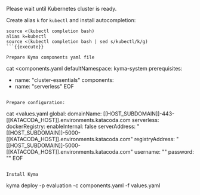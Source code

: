 
Please wait until Kubernetes cluster is ready.

Create alias `k` for `kubectl` and install autocompletion:
```
source <(kubectl completion bash)
alias k=kubectl
source <(kubectl completion bash | sed s/kubectl/k/g)
```{{execute}}

Prepare Kyma components yaml file
```
cat <<EOF >components.yaml
defaultNamespace: kyma-system
prerequisites:
  - name: "cluster-essentials"
components:
  - name: "serverless"
EOF
```{{execute}}

Prepare configuration:
```
cat <<EOF >values.yaml
global:
  domainName: [[HOST_SUBDOMAIN]]-443-[[KATACODA_HOST]].environments.katacoda.com
serverless:
  dockerRegistry:
    enableInternal: false
    serverAddress: "[[HOST_SUBDOMAIN]]-5000-[[KATACODA_HOST]].environments.katacoda.com"
    registryAddress: "[[HOST_SUBDOMAIN]]-5000-[[KATACODA_HOST]].environments.katacoda.com"
    username: ""
    password: ""
EOF
```{{execute}}

Install Kyma
```
kyma deploy -p evaluation -c components.yaml -f values.yaml
```{{execute}}